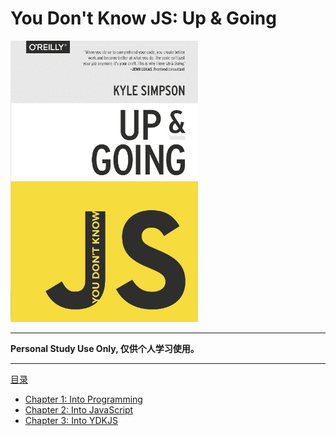 # You Don't Know JS: Up & Going

<img src="cover.jpg" width="300">

-----

**Personal Study Use Only, 仅供个人学习使用。**

-----

[目录](toc.md)

* [Chapter 1: Into Programming](ch1.md)
* [Chapter 2: Into JavaScript](ch2.md)
* [Chapter 3: Into YDKJS](ch3.md)
